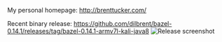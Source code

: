 My personal homepage:
http://brenttucker.com/

Recent binary release:
https://github.com/dilbrent/bazel-0.14.1/releases/tag/bazel-0.14.1-armv7l-kali-java8
![Release screenshot](https://user-images.githubusercontent.com/10505790/41519051-9b8e5126-727a-11e8-8a4e-bed72dd5c7e8.png)
